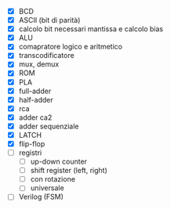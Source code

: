- [x] BCD
- [x] ASCII (bit di parità)
- [x] calcolo bit necessari mantissa e calcolo bias
- [x] ALU
- [x] comapratore logico e aritmetico
- [x] transcodificatore
- [x] mux, demux
- [x] ROM
- [x] PLA
- [x] full-adder
- [x] half-adder
- [x] rca
- [x] adder ca2
- [x] adder sequenziale
- [x] LATCH
- [x] flip-flop
- [ ] registri
	- [ ] up-down counter
	- [ ] shift register (left, right)
	- [ ] con rotazione
	- [ ] universale
- [ ] Verilog (FSM)